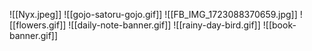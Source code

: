 ![[Nyx.jpeg]]
![[gojo-satoru-gojo.gif]]
![[FB_IMG_1723088370659.jpg]]
![[flowers.gif]]
![[daily-note-banner.gif]]
![[rainy-day-bird.gif]]
![[book-banner.gif]]
